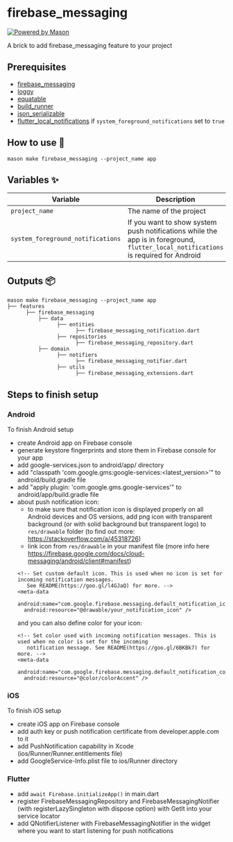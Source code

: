 # firebase_messaging

[![Powered by Mason](https://img.shields.io/endpoint?url=https%3A%2F%2Ftinyurl.com%2Fmason-badge)](https://github.com/felangel/mason)

A brick to add firebase_messaging feature to your project

## Prerequisites

- [firebase_messaging](https://pub.dev/packages/firebase_messaging)
- [loggy](https://pub.dev/packages/loggy)
- [equatable](https://pub.dev/packages/equatable)
- [build_runner](https://pub.dev/packages/build_runner)
- [json_serializable](https://pub.dev/packages/json_serializable)
- [flutter_local_notifications](https://pub.dev/packages/flutter_local_notifications)
  if `system_foreground_notifications` set to `true`

## How to use 🚀

```
mason make firebase_messaging --project_name app
```

## Variables ✨

| Variable                          | Description                                                                                                                         | Default | Type      |
| --------------------------------- | ----------------------------------------------------------------------------------------------------------------------------------- | ------- | --------- |
| `project_name`                    | The name of the project                                                                                                             | app     | `string`  |
| `system_foreground_notifications` | If you want to show system push notifications while the app is in foreground, `flutter_local_notifications` is required for Android | app     | `boolean` |

## Outputs 📦

```
mason make firebase_messaging --project_name app
├── features
      ├── firebase_messaging
          ├── data
                ├── entities
                      ├── firebase_messaging_notification.dart
                ├── repositories
                      ├── firebase_messaging_repository.dart
          ├── domain
                ├── notifiers
                      ├── firebase_messaging_notifier.dart
                ├── utils
                      ├── firebase_messaging_extensions.dart
```

## Steps to finish setup

### Android

To finish Android setup

- create Android app on Firebase console
- generate keystore fingerprints and store them in Firebase console for your app
- add google-services.json to android/app/ directory
- add "classpath 'com.google.gms:google-services:<latest_version>'" to
  android/build.gradle file
- add "apply plugin: 'com.google.gms.google-services'" to
  android/app/build.gradle file
- about push notification icon:
  - to make sure that notification icon is displayed properly on all Android
    devices and OS versions, add png icon with transparent background (or with
    solid background but transparent logo) to `res/drawable` folder (to find out
    more: https://stackoverflow.com/a/45318726)
  - link icon from `res/drawable` in your manifest file (more info here
    https://firebase.google.com/docs/cloud-messaging/android/client#manifest)
  ```
  <!-- Set custom default icon. This is used when no icon is set for incoming notification messages.
     See README(https://goo.gl/l4GJaQ) for more. -->
  <meta-data
    android:name="com.google.firebase.messaging.default_notification_icon"
    android:resource="@drawable/your_notification_icon" />
  ```
  and you can also define color for your icon:
  ```
  <!-- Set color used with incoming notification messages. This is used when no color is set for the incoming
     notification message. See README(https://goo.gl/6BKBk7) for more. -->
  <meta-data
    android:name="com.google.firebase.messaging.default_notification_color"
    android:resource="@color/colorAccent" />
  ```

### iOS

To finish iOS setup

- create iOS app on Firebase console
- add auth key or push notification certificate from developer.apple.com to it
- add PushNotification capability in Xcode (ios/Runner/Runner.entitlements file)
- add GoogleService-Info.plist file to ios/Runner directory

### Flutter

- add `await Firebase.initializeApp()` in main.dart
- register FirebaseMessagingRepository and FirebaseMessagingNotifier (with
  registerLazySingleton with dispose option) with GetIt into your service
  locator
- add QNotifierListener with FirebaseMessagingNotifier in the widget where you
  want to start listening for push notifications
